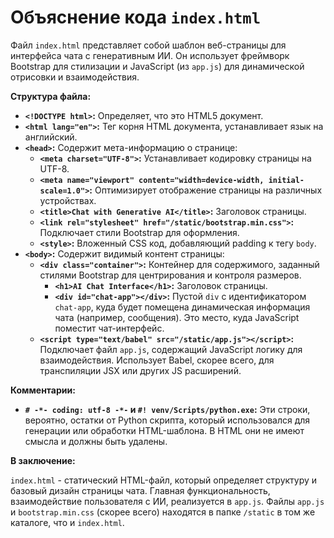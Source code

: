 # Объяснение кода `index.html`

Файл `index.html` представляет собой шаблон веб-страницы для интерфейса чата с генеративным ИИ. Он использует фреймворк Bootstrap для стилизации и JavaScript (из `app.js`) для динамической отрисовки и взаимодействия.

**Структура файла:**

* **`<!DOCTYPE html>`:** Определяет, что это HTML5 документ.
* **`<html lang="en">`:** Тег корня HTML документа, устанавливает язык на английский.
* **`<head>`:** Содержит мета-информацию о странице:
    * **`<meta charset="UTF-8">`:** Устанавливает кодировку страницы на UTF-8.
    * **`<meta name="viewport" content="width=device-width, initial-scale=1.0">`:** Оптимизирует отображение страницы на различных устройствах.
    * **`<title>Chat with Generative AI</title>`:** Заголовок страницы.
    * **`<link rel="stylesheet" href="/static/bootstrap.min.css">`:** Подключает стили Bootstrap для оформления.
    * **`<style>`:** Вложенный CSS код, добавляющий padding к тегу `body`.
* **`<body>`:** Содержит видимый контент страницы:
    * **`<div class="container">`:** Контейнер для содержимого, заданный стилями Bootstrap для центрирования и контроля размеров.
        * **`<h1>AI Chat Interface</h1>`:** Заголовок страницы.
        * **`<div id="chat-app"></div>`:** Пустой `div` с идентификатором `chat-app`, куда будет помещена динамическая информация чата (например, сообщения).  Это место, куда JavaScript поместит чат-интерфейс.
    * **`<script type="text/babel" src="/static/app.js"></script>`:** Подключает файл `app.js`, содержащий JavaScript логику для взаимодействия. Использует Babel, скорее всего, для транспиляции JSX или других JS расширений.

**Комментарии:**

* **`# -*- coding: utf-8 -*-` и `#! venv/Scripts/python.exe`:** Эти строки, вероятно, остатки от Python скрипта, который использовался для генерации или обработки HTML-шаблона. В HTML они не имеют смысла и должны быть удалены.

**В заключение:**

`index.html` - статический HTML-файл, который определяет структуру и базовый дизайн страницы чата.  Главная функциональность, взаимодействие пользователя с ИИ, реализуется в `app.js`.  Файлы `app.js` и `bootstrap.min.css` (скорее всего) находятся в папке `/static` в том же каталоге, что и `index.html`.